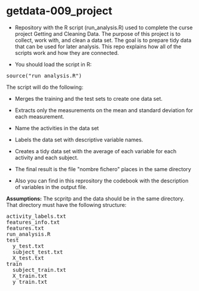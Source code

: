 getdata-009_project
===================

* Repository with the R script (run_analysis.R) used to complete the curse project Getting and Cleaning Data.
The purpose of this project is to collect, work with, and clean a data set. The goal is to prepare tidy data that can be used for later analysis. This repo explains how all of the scripts work and how they are connected.  

* You should load the script in R:
<pre>source("run_analysis.R")</pre>


The script will do the following: 
* Merges the training and the test sets to create one data set.
* Extracts only the measurements on the mean and standard deviation for each measurement. 
* Name the activities in the data set
* Labels the data set with descriptive variable names. 
* Creates a tidy data set with the average of each variable for each activity and each subject.
* The final result is the file "nombre fichero" places in the same directory

* Also you can find in this reprository the codebook with the description of variables in the output file.

**Assumptions:** The scpritp and the data should be in the same directory. That directory must have the following structure:

<pre>
activity_labels.txt
features_info.txt
features.txt
run_analysis.R
test
  y_test.txt
  subject_test.txt
  X_test.txt
train
  subject_train.txt
  X_train.txt
  y_train.txt
</pre>
